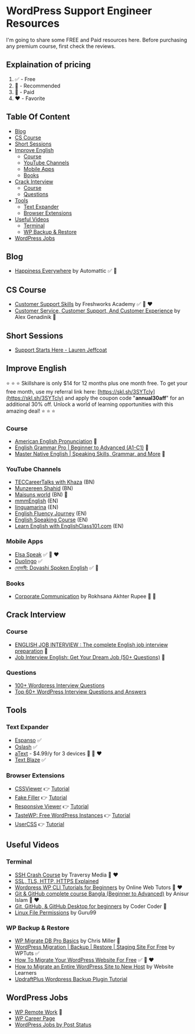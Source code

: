 <h1>WordPress Support Engineer Resources</h1>

I'm going to share some FREE and Paid resources here. Before purchasing any premium course, first check the reviews.

<h2>Explaination of pricing</h2>

1. :white_check_mark: - Free
2. :100: - Recommended
3. :red_circle: - Paid
4. :heart: - Favorite

<h2>Table Of Content</h2>

- [Blog](#blog)
- [CS Course](#cs-course)
- [Short Sessions](#short-sessions)
- [Improve English](#improve-english)
  - [Course](#course)
  - [YouTube Channels](#youtube-channels)
  - [Mobile Apps](#mobile-apps)
  - [Books](#books)
- [Crack Interview](#crack-interview)
  - [Course](#course-1)
  - [Questions](#questions)
- [Tools](#tools)
  - [Text Expander](#text-expander)
  - [Browser Extensions](#browser-extensions)
- [Useful Videos](#useful-videos)
  - [Terminal](#terminal)
  - [WP Backup \& Restore](#wp-backup--restore)
- [WordPress Jobs](#wordpress-jobs)

## Blog

- [Happiness Everywhere](https://happinessengineer.blog/) by Automattic :white_check_mark: :100:

## CS Course

- [Customer Support Skills](https://www.udemy.com/course/customer-support-skills/) by Freshworks Academy :white_check_mark: :100: :heart:
- [Customer Service, Customer Support, And Customer Experience](https://www.udemy.com/course/how-to-find-your-voice-the-resonates-with-your-customers/) by Alex Genadinik :red_circle:

## Short Sessions

- [Support Starts Here - Lauren Jeffcoat](https://wordpress.tv/2017/08/31/support-starts-here/)

## Improve English

:star: :star: :star: Skillshare is only $14 for 12 months plus one month free. To get your free month, use my referral link here: [https://skl.sh/3SYTcly](https://skl.sh/3SYTcly) and apply the coupon code "**annual30aff**" for an additional 30% off. Unlock a world of learning opportunities with this amazing deal! :star: :star: :star:

### Course

- [American English Pronunciation](https://www.skillshare.com/en/classes/American-English-Pronunciation/819785776) :red_circle:
- [English Grammar Pro | Beginner to Advanced (A1-C1)](https://www.skillshare.com/en/classes/English-Grammar-Pro-Beginner-to-Advanced-A1-C1/1240993655) :red_circle:
- [Master Native English | Speaking Skills, Grammar, and More](https://www.skillshare.com/en/classes/Master-Native-English-Speaking-Skills-Grammar-and-More/838988170) :red_circle:

### YouTube Channels

- [TECCareerTalks with Khaza](https://www.youtube.com/c/CareerTalks) (BN)
- [Munzereen Shahid](https://www.youtube.com/c/MunzereenShahid) (BN)
- [Maisuns world](https://www.youtube.com/@maisunsworld) (BN) :100:
- [mmmEnglish](https://www.youtube.com/c/mmmEnglish_Emma) (EN)
- [linguamarina](https://www.youtube.com/c/linguamarina) (EN)
- [English Fluency Journey](https://www.youtube.com/c/EnglishFluencyJourney) (EN)
- [English Speaking Course](https://www.youtube.com/c/EnglishSpeakingCourses) (EN)
- [Learn English with EnglishClass101.com](https://www.youtube.com/c/EnglishClass101) (EN)

### Mobile Apps

- [Elsa Speak](https://play.google.com/store/apps/details?id=us.nobarriers.elsa&hl=en&gl=US) :white_check_mark: :100: :heart:
- [Duolingo](https://play.google.com/store/apps/details?id=com.duolingo&hl=en&gl=US) :white_check_mark:
- [দোভাষী: Dovashi Spoken English](https://play.google.com/store/apps/details?id=ridmik.dovashiapp&hl=en&gl=US) :white_check_mark: :100:

### Books

- [Corporate Communication](https://rkmri.co/35NeA0ATpAEE) by Rokhsana Akhter Rupee :red_circle: :100:

## Crack Interview

### Course

- [ENGLISH JOB INTERVIEW : The complete English job interview preparation](https://www.skillshare.com/en/classes/ENGLISH-JOB-INTERVIEW-The-complete-English-job-interview-preparation/671535165) :red_circle:
- [Job Interview English: Get Your Dream Job (50+ Questions)](https://www.skillshare.com/en/classes/Job-Interview-English-Get-Your-Dream-Job-50-Questions/2078772167) :red_circle:

### Questions

- [100+ Wordpress Interview Questions](https://www.onlineinterviewquestions.com/wordpress-interview-questions/)
- [Top 60+ WordPress Interview Questions and Answers](https://www.bestinterviewquestion.com/wordpress-interview-questions)

## Tools

### Text Expander

- [Espanso](https://espanso.org/) :white_check_mark:
- [Oslash](https://www.oslash.com/) :white_check_mark:
- [aText](https://www.trankynam.com/atext/) - $4.99/y for 3 devices :red_circle: :100: :heart:
- [Text Blaze](https://blaze.today/) :white_check_mark:

### Browser Extensions

- [CSSViewer](https://chrome.google.com/webstore/detail/cssviewer/ggfgijbpiheegefliciemofobhmofgce) :point_right: [Tutorial](https://www.youtube.com/watch?v=TEmHLvK82qA)
- [Fake Filler](https://chrome.google.com/webstore/detail/fake-filler/bnjjngeaknajbdcgpfkgnonkmififhfo) :point_right: [Tutorial](https://youtu.be/hnnc0is23QE)
- [Responsive Viewer](https://chrome.google.com/webstore/detail/responsive-viewer/inmopeiepgfljkpkidclfgbgbmfcennb) :point_right: [Tutorial](https://www.youtube.com/watch?v=8r4rSd6EpIY)
- [TasteWP: Free WordPress Instances](https://chrome.google.com/webstore/detail/tastewp-free-wordpress-in/gndcbndejfodldbldgjlbceailbadmni) :point_right: [Tutorial](https://youtu.be/LoxT6m0xj6s)
- [UserCSS](https://chrome.google.com/webstore/detail/user-css/okpjlejfhacmgjkmknjhadmkdbcldfcb) :point_right: [Tutorial](https://www.youtube.com/watch?v=hMa5L6OfNn0)

## Useful Videos

### Terminal

- [SSH Crash Course](https://www.youtube.com/watch?v=hQWRp-FdTpc) by Traversy Media :100: :heart:
- [SSL, TLS, HTTP, HTTPS Explained](https://www.youtube.com/watch?v=hExRDVZHhig)
- [Wordpress WP CLI Tutorials for Beginners](https://www.youtube.com/watch?v=nBpeDRHr3Xs&list=PLT9miexWCpPV7EfmKOp2JWyR7GqRHSHtc) by Online Web Tutors :100: :heart:
- [Git & GitHub complete course Bangla (Beginner to Advanced)](https://www.youtube.com/watch?v=cPgIpUraWQo&list=PLgH5QX0i9K3qAW8DT6I0XOxC23qnA4FL-) by Anisur Islam :100: :heart:
- [Git, GitHub, & GitHub Desktop for beginners](https://www.youtube.com/watch?v=8Dd7KRpKeaE) by Coder Coder :100:
- [Linux File Permissions](https://www.youtube.com/watch?v=D-VqgvBMV7g) by Guru99

### WP Backup & Restore

- [WP Migrate DB Pro Basics](https://www.youtube.com/watch?v=pHlrclybXuQ) by Chris Miller :red_circle:
- [WordPress Migration | Backup | Restore | Staging Site For Free](https://www.youtube.com/watch?v=U_jONJSij38) by WPTuts :white_check_mark:
- [How To Migrate Your WordPress Website For Free](https://www.youtube.com/watch?v=tIurrwfsCOg) :white_check_mark: :100: :heart:
- [How to Migrate an Entire WordPress Site to New Host](https://www.youtube.com/watch?v=EuET2-Xqm4c) by Website Learners
- [UpdraftPlus Wordpress Backup Plugin Tutorial](https://www.youtube.com/watch?v=T7qDFsSmUPs)

## WordPress Jobs

- [WP Remote Work](https://wpremotework.com/) :100:
- [WP Career Page](https://wpcareerpages.com/)
- [WordPress Jobs by Post Status](https://poststatus.com/jobs/)

